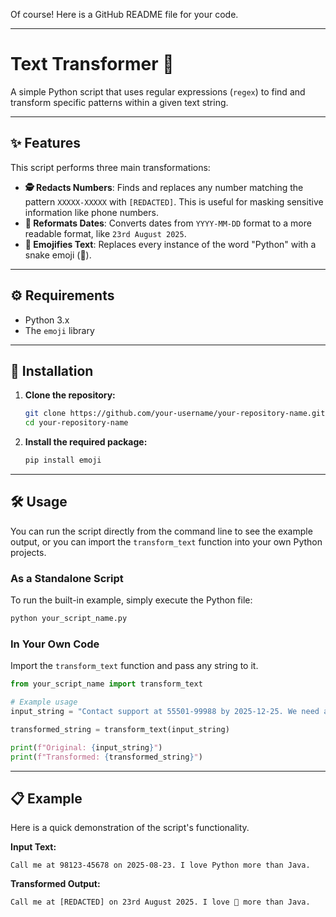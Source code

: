 Of course\! Here is a GitHub README file for your code.

-----

# Text Transformer 📝

A simple Python script that uses regular expressions (`regex`) to find and transform specific patterns within a given text string.

-----

## ✨ Features

This script performs three main transformations:

  * **🕵️ Redacts Numbers**: Finds and replaces any number matching the pattern `XXXXX-XXXXX` with `[REDACTED]`. This is useful for masking sensitive information like phone numbers.
  * **📅 Reformats Dates**: Converts dates from `YYYY-MM-DD` format to a more readable format, like `23rd August 2025`.
  * **🐍 Emojifies Text**: Replaces every instance of the word "Python" with a snake emoji (🐍).

-----

## ⚙️ Requirements

  * Python 3.x
  * The `emoji` library

-----

## 🚀 Installation

1.  **Clone the repository:**

    ```bash
    git clone https://github.com/your-username/your-repository-name.git
    cd your-repository-name
    ```

2.  **Install the required package:**

    ```bash
    pip install emoji
    ```

-----

## 🛠️ Usage

You can run the script directly from the command line to see the example output, or you can import the `transform_text` function into your own Python projects.

### As a Standalone Script

To run the built-in example, simply execute the Python file:

```bash
python your_script_name.py
```

### In Your Own Code

Import the `transform_text` function and pass any string to it.

```python
from your_script_name import transform_text

# Example usage
input_string = "Contact support at 55501-99988 by 2025-12-25. We need a Python expert."

transformed_string = transform_text(input_string)

print(f"Original: {input_string}")
print(f"Transformed: {transformed_string}")
```

-----

## 📋 Example

Here is a quick demonstration of the script's functionality.

**Input Text:**

```
Call me at 98123-45678 on 2025-08-23. I love Python more than Java.
```

**Transformed Output:**

```
Call me at [REDACTED] on 23rd August 2025. I love 🐍 more than Java.
```